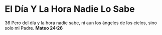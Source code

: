 # El Día Y La Hora Nadie Lo Sabe

36 Pero del día y la hora nadie sabe, ni aun los ángeles de los cielos, sino solo mi Padre. **Mateo 24:26**


